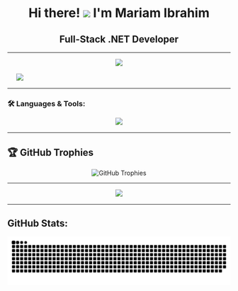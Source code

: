 <h1 align="center">
  Hi there! 
  <img src="https://media.giphy.com/media/hvRJCLFzcasrR4ia7z/giphy.gif" width="30px"/>
  I'm Mariam Ibrahim
</h1>

<h2 align="center"> Full-Stack .NET Developer</h2>

---
 <p align="center"> <!-- Google Me -->
      <img src="https://readme-typing-svg.herokuapp.com/?lines=Visit%20my%20LinkedIn%20Profile;Follow%20to%20get%20New%20Updates&font=Bold%20Code&center=true&height=55&color=D030A0&pause=1750&size=20">
  </p>
<p align="left" style="margin-left: 20px;">
  <a href="https://www.linkedin.com/in/mariam-ibrahim-078610321" target="_blank">
    <img src="https://raw.githubusercontent.com/rahuldkjain/github-profile-readme-generator/master/src/images/icons/Social/linked-in-alt.svg" height="50"/>
  </a>
</p>


---

### 🛠️ Languages & Tools:
<div align="center"><p align="center">
  <img src="https://skillicons.dev/icons?i=cs,dotnet,html,css,js,bootstrap,git,postman,stackoverflow&perline=6"/>
</p>
</div>

---

## 🏆 GitHub Trophies
<p align="center">
  <img src="https://github-profile-trophy.vercel.app/?username=mariam-ibrahim&theme=onestar&row=1&column=7" alt="GitHub Trophies"/>
</p>

---
<p align="center">

  <img src="https://github-readme-stats.vercel.app/api/top-langs?username=mariam-ibrahim&layout=compact&langs_count=6&theme=radical" height="150"/>
</p>

---
## GitHub Stats:
<div align="center">
  <img src="https://raw.githubusercontent.com/platane/snk/output/github-contribution-grid-snake-dark.svg">
</div>
